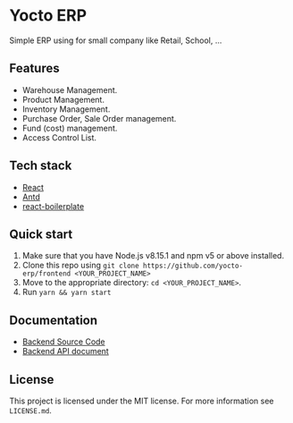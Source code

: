 # Yocto ERP

Simple ERP using for small company like Retail, School, ...

## Features

 - Warehouse Management.
 - Product Management.
 - Inventory Management.
 - Purchase Order, Sale Order management.
 - Fund (cost) management.
 - Access Control List.

## Tech stack

 - [React](https://reactjs.org/)
 - [Antd](https://ant.design/)
 - [react-boilerplate](https://github.com/react-boilerplate/react-boilerplate)

## Quick start

1.  Make sure that you have Node.js v8.15.1 and npm v5 or above installed.
2.  Clone this repo using `git clone https://github.com/yocto-erp/frontend <YOUR_PROJECT_NAME>`
3.  Move to the appropriate directory: `cd <YOUR_PROJECT_NAME>`.<br />
4.  Run `yarn && yarn start`

## Documentation

 - [Backend Source Code](https://github.com/yocto-erp/backend)
 - [Backend API document](https://yocto-backend.readthedocs.io/en/latest/)


## License

This project is licensed under the MIT license. For more information see `LICENSE.md`.

